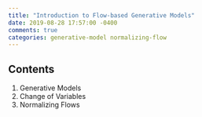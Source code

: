 ```yaml
---
title: "Introduction to Flow-based Generative Models"
date: 2019-08-28 17:57:00 -0400
comments: true
categories: generative-model normalizing-flow
---
```


## Contents
1. Generative Models
2. Change of Variables
3. Normalizing Flows

